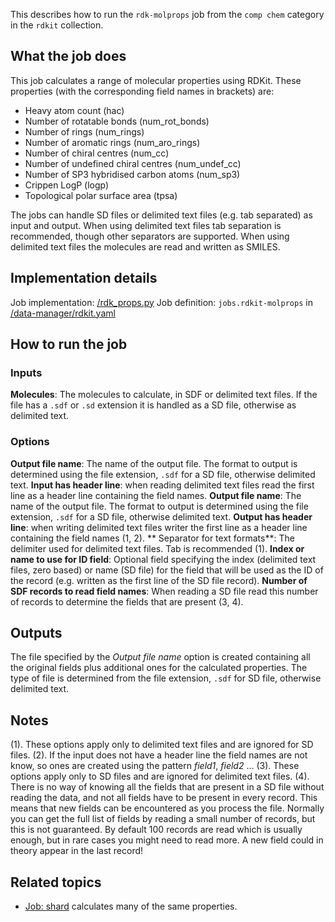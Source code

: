 This describes how to run the `rdk-molprops` job from the `comp chem` category in the `rdkit` collection.

## What the job does

This job calculates a range of molecular properties using RDKit. These properties (with the corresponding field names in brackets) are:
- Heavy atom count (hac)
- Number of rotatable bonds (num_rot_bonds)
- Number of rings (num_rings)
- Number of aromatic rings (num_aro_rings)
- Number of chiral centres (num_cc)
- Number of undefined chiral centres (num_undef_cc)
- Number of SP3 hybridised carbon atoms (num_sp3)
- Crippen LogP (logp)
- Topological polar surface area (tpsa)

The jobs can handle SD files or delimited text files (e.g. tab separated) as input and output.
When using delimited text files tab separation is recommended, though other separators are supported.
When using delimited text files the molecules are read and written as SMILES.

## Implementation details

Job implementation: [/rdk_props.py]()
Job definition: `jobs.rdkit-molprops` in [/data-manager/rdkit.yaml]()

## How to run the job

### Inputs

**Molecules**: The molecules to calculate, in SDF or delimited text files. If the file has a `.sdf` or `.sd` extension it is handled as a SD file, otherwise as delimited text.

### Options

**Output file name**: The name of the output file. The format to output is determined using the file extension, `.sdf` for a SD file, otherwise delimited text.
**Input has header line**: when reading delimited text files read the first line as a header line containing the field names.
**Output file name**: The name of the output file. The format to output is determined using the file extension, `.sdf` for a SD file, otherwise delimited text.
**Output has header line**: when writing delimited text files writer the first line as a header line containing the field names (1, 2).
** Separator for text formats**:  The delimiter used for delimited text files. Tab is recommended (1).
**Index or name to use for ID field**:  Optional field specifying the index (delimited text files, zero based) or name (SD file) for the field that will be used as the ID of the record (e.g. written as the first line of the SD file record).
**Number of SDF records to read field names**: When reading a SD file read this number of records to determine the fields that are present (3, 4).

## Outputs

The file specified by the *Output file name* option is created containing all the original fields plus additional ones for the calculated properties. The type of file is determined from the file extension, `.sdf` for SD file, otherwise delimited text.

## Notes
(1). These options apply only to delimited text files and are ignored for SD files.
(2). If the input does not have a header line the field names are not know, so ones are created using the pattern *field1*, *field2* ...
(3). These options apply only to SD files and are ignored for delimited text files.
(4). There is no way of knowing all the fields that are present in a SD file without reading the data, and not all fields have to be present in every record. This means that new fields can be encountered as you process the file. Normally you can get the full list of fields by reading a small number of records, but this is not guaranteed. By default 100 records are read which is usually enough, but in rare cases you might need to read more. A new field could in theory appear in the last record!

## Related topics

- [Job: shard](../im-virtual-screening/shard.md) calculates many of the same properties.
